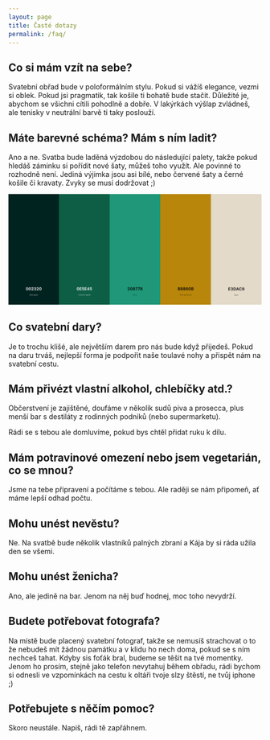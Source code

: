 ```yaml
---
layout: page
title: Časté dotazy
permalink: /faq/
---
```


## Co si mám vzít na sebe?

Svatební obřad bude v poloformálním stylu. Pokud si vážíš elegance, vezmi si oblek. Pokud jsi pragmatik, tak košile ti bohatě bude stačit.
Důležité je, abychom se všichni cítili pohodlně a dobře. V lakýrkách výšlap zvládneš, ale tenisky v neutrální barvě ti taky poslouží.

## Máte barevné schéma? Mám s ním ladit?

Ano a ne. Svatba bude laděná výzdobou do následující palety, takže pokud hledáš záminku si pořídit nové šaty,
můžeš toho využít. Ale povinné to rozhodně není. Jediná výjimka jsou asi bílé, nebo červené šaty a černé košile či kravaty.
Zvyky se musí dodržovat ;)

<img src="/assets/img/paleta2.png" alt="Pučmeloud">

## Co svatební dary?

Je to trochu klišé, ale největším darem pro nás bude když přijedeš. Pokud na daru trváš,
nejlepší forma je podpořit naše toulavé nohy a přispět nám na svatební cestu.

## Mám přivézt vlastní alkohol, chlebíčky atd.?

Občerstvení je zajištěné, doufáme v několik sudů piva a prosecca, plus menší bar s destiláty z rodinných podniků (nebo supermarketu).

Rádi se s tebou ale domluvíme, pokud bys chtěl přidat ruku k dílu.

## Mám potravinové omezení nebo jsem vegetarián, co se mnou?

Jsme na tebe připravení a počítáme s tebou. Ale raději se nám připomeň, ať máme lepší odhad počtu.

## Mohu unést nevěstu?

Ne. Na svatbě bude několik vlastníků palných zbraní a Kája by si ráda užila den se všemi.

## Mohu unést ženicha?

Ano, ale jedině na bar. Jenom na něj buď hodnej, moc toho nevydrží.

## Budete potřebovat fotografa?

Na místě bude placený svatební fotograf, takže se nemusíš strachovat o to že nebudeš mít žádnou památku a v klidu ho nech doma, pokud
se s ním nechceš tahat. Kdyby sis foťák bral, budeme se těšit na tvé momentky. Jenom ho prosím, stejně jako telefon nevytahuj během obřadu,
rádi bychom si odnesli ve vzpomínkách na cestu k oltáři tvoje slzy štěstí, ne tvůj iphone ;)

## Potřebujete s něčím pomoc?

Skoro neustále. Napiš, rádi tě zapřáhnem.
